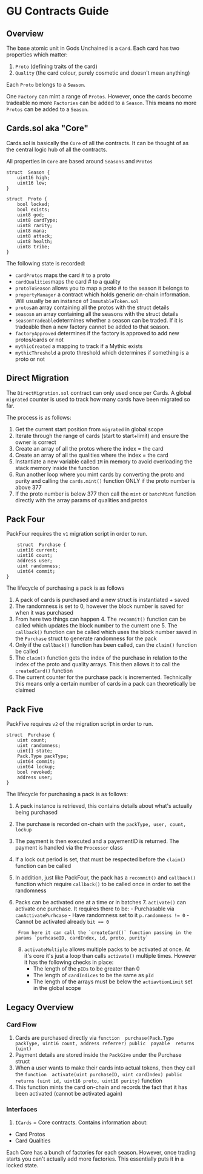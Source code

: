 # GU Contracts Guide

## Overview

The base atomic unit in Gods Unchained is a `Card`. Each card has two properties which matter:

1. `Proto` (defining traits of the card)
2. `Quality` (the card colour, purely cosmetic and doesn't mean anything)

Each `Proto` belongs to a `Season`.

One `Factory` can mint a range of `Protos`. However, once the cards become tradeable no more `Factories` can be added to a `Season`. This means no more `Protos` can be added to a `Season`.

## Cards.sol aka "Core"

Cards.sol is basically the `Core` of all the contracts. It can be thought of as the central logic hub of all the contracts.

All properties in `Core` are based around `Seasons` and `Protos`

```
struct  Season {
	uint16 high;
	uint16 low;
}
```

```
struct  Proto {
	bool locked;
	bool exists;
	uint8 god;
	uint8 cardType;
	uint8 rarity;
	uint8 mana;
	uint8 attack;
	uint8 health;
	uint8 tribe;
}
```

The following state is recorded:

- `cardProtos` maps the card # to a proto
- `cardQualities`maps the card # to a quality
- `protoToSeason` allows you to map a proto # to the season it belongs to
- `propertyManager` a contract which holds generic on-chain information. Will usually be an instance of `ImmutableToken.sol`
- `protos`an array containing all the protos with the struct details
- `seasosn` an array containing all the seasons with the struct details
- `seasonTradeable`determines whether a season can be traded. If it is tradeable then a new factory cannot be added to that season.
- `factoryApproved` determines if the factory is approved to add new protos/cards or not
- `mythicCreated` a mapping to track if a Mythic exists
- `mythicThreshold` a proto threshold which determines if something is a proto or not

## Direct Migration

The `DirectMigration.sol` contract can only used once per Cards. A global `migrated` counter is used to track how many cards have been migrated so far.

The process is as follows:

1.  Get the current start position from `migrated` in global scope
2.  Iterate through the range of cards (start to start+limit) and ensure the owner is correct
3.  Create an array of all the protos where the index = the card
4.  Create an array of all the qualities where the index = the card
5.  Instantiate a new variable called `IM` in memory to avoid overloading the stack memory inside the function
6.  Run another loop where you mint cards by converting the proto and purity and calling the `cards.mint()` function ONLY if the proto number is above 377
7. If the proto number is below 377 then call the `mint` or `batchMint` function directly with the array params of qualities and protos

## Pack Four

PackFour requires the `v1` migration script in order to run.

```
	struct  Purchase {
	uint16 current;
	uint16 count;
	address user;
	uint randomness;
	uint64 commit;
}
```

The lifecycle of purchasing a pack is as follows

1. A pack of cards is purchased and a new struct is instantiated + saved
2. The randomness is set to 0, however the block number is saved for when it was purchased
3. From here two things can happen
	4. The `recommit()` function can be called which updates the block number to the current one
	5. The `callback()` function can be called which uses the block number saved in the `Purchase` struct to generate randomness for the pack
4. Only if the `callback()` function has been called, can the `claim()` function be called
5. The `claim()` function gets the index of the purchase in relation to the index of the proto and quality arrays. This then allows it to call the `createdCard()` function
6. The current counter for the purchase pack is incremented. Technically this means only a certain number of cards in a pack can theoretically be claimed

## Pack Five

PackFive requires `v2` of the migration script in order to run.

```
struct  Purchase {
	uint count;
	uint randomness;
	uint[] state;
	Pack.Type packType;
	uint64 commit;
	uint64 lockup;
	bool revoked;
	address user;
}
```

The lifecycle for purchasing a pack is as follows:

1.  A pack instance is retrieved, this contains details about what's actually being purchased
2.  The purchase is recorded on-chain with the `packType, user, count, lockup`
3.  The payment is then executed and a payementID is returned. The payment is handled via the `Processor` class
4.  If a lock out period is set, that must be respected before the `claim()` function can be called
5.  In addition, just like PackFour, the pack has a `recommit()` and `callback()` function which require `callback()` to be called once in order to set the randomness
6. Packs can be activated one at a time or in batches
	7. `activate()` can activate one purchase. It requires there to be:
		- Purchasable via `canActivatePurhcase`
		- Have randomness set to it `p.randomness != 0`
		- Cannot be activated already `bit == 0`

		From here it can call the `createCard()` function passing in the params `purhcaseID, cardIndex, id, proto, purity`

	8. `activateMultiple` allows multiple packs to be activated at once. At it's core it's just a loop than calls `activate()` multiple times. However it has the following checks in place:
		- The length of the `pIDs` to be greater than 0
		- The length of `cardIndices` to be the same as `pId`
		- The length of the arrays must be below the `actiavtionLimit` set in the global scope


## Legacy Overview

### Card Flow

1. Cards are purchased directly via `function  purchase(Pack.Type packType, uint16 count, address referrer) public  payable  returns (uint)`
2. Payment details are stored inside the `PackGive` under the Purchase struct
3. When a user wants to make their cards into actual tokens, then they call the `function  activate(uint purchaseID, uint cardIndex) public  returns (uint id, uint16 proto, uint16 purity)` function
4. This function mints the card on-chain and records the fact that it has been activated (cannot be activated again)

### Interfaces

1. `ICards` = Core contracts. Contains information about:
- Card Protos
- Card Qualities

Each Core has a bunch of factories for each season. However, once trading starts you can't actually add more factories. This essentially puts it in a locked state.
